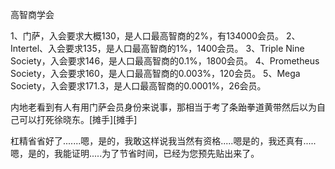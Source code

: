 高智商学会

1、门萨，入会要求大概130，是人口最高智商的2%，有134000会员。
2、Intertel、入会要求135，是人口最高智商的1%，1400会员。
3、Triple Nine Society，入会要求146，是人口最高智商的0.1%，1800会员。
4、Prometheus Society，入会要求160，是人口最高智商的0.003%，120会员。
5、Mega Society，入会要求171.3，是人口最高智商的0.0001%，26会员。

内地老看到有人有用门萨会员身份来说事，那相当于考了条跆拳道黄带然后以为自己可以打死徐晓东。[摊手][摊手]

杠精省省好了.......嗯，是的，我敢这样说我当然有资格.....嗯是的，我还真有.....嗯，是的，我能证明.....为了节省时间，已经为您预先贴出来了。
